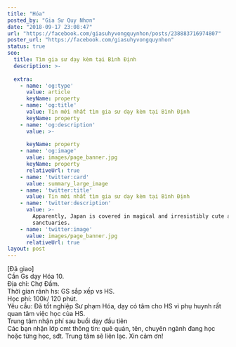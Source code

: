 ```yaml
---
title: "Hóa"
posted_by: "Gia Sư Quy Nhơn"
date: "2018-09-17 23:08:47"
url: "https://facebook.com/giasuhyvongquynhon/posts/238883716974807"
poster_url: "https://facebook.com/giasuhyvongquynhon"
status: true
seo:
  title: Tìm gia sư dạy kèm tại Bình Định
  description: >-
    
  extra:
    - name: 'og:type'
      value: article
      keyName: property
    - name: 'og:title'
      value: Tin mới nhất tìm gia sư dạy kèm tại Bình Định
      keyName: property
    - name: 'og:description'
      value: >-
        
      keyName: property
    - name: 'og:image'
      value: images/page_banner.jpg
      keyName: property
      relativeUrl: true
    - name: 'twitter:card'
      value: summary_large_image
    - name: 'twitter:title'
      value: Tin mới nhất tìm gia sư dạy kèm tại Bình Định
    - name: 'twitter:description'
      value: >-
        Apparently, Japan is covered in magical and irresistibly cute animal
        sanctuaries.
    - name: 'twitter:image'
      value: images/page_banner.jpg
      relativeUrl: true
layout: post
---
```

[Đã giao]<br>Cần Gs dạy Hóa 10.<br>Địa chỉ: Chợ Đầm.<br>Thời gian rảnh hs: GS sắp xếp vs HS.<br>Học phí: 100k/ 120 phút.<br>Yêu cầu: Đã tốt nghiệp Sư phạm Hóa, dạy có tâm cho HS vì phụ huynh rất quan tâm việc học của HS.<br>Trung tâm nhận phí sau buổi dạy đầu tiên<br>Các bạn nhận lớp cmt thông tin: quê quán, tên, chuyên ngành đang học hoặc từng học, sđt. Trung tâm sẽ liên lạc. Xin cảm ơn!
